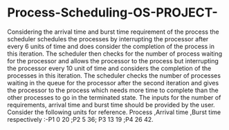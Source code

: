 # Process-Scheduling-OS-PROJECT-
Considering the arrival time and burst time requirement of the process the scheduler schedules the processes by interrupting the processor after every 6 units of time and does consider the completion of the process in this iteration. The scheduler then checks for the number of process waiting for the processor and allows the processor to the process but interrupting the processor every 10 unit of time and considers the completion of the processes in this iteration. The scheduler checks the number of processes waiting in the queue for the processor after the second iteration and gives the processor to the process which needs more time to complete than the other processes to go in the terminated state. The inputs for the number of requirements, arrival time and burst time should be provided by the user. Consider the following units for reference. Process ,Arrival time ,Burst time  respectively :-P1 0 20 ;P2 5 36; P3 13 19 ;P4 26 42.
